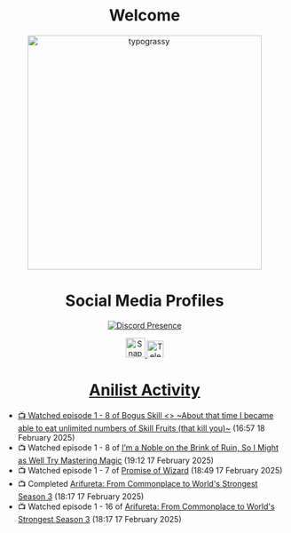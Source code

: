 <div align="center">

# Welcome
<a href="https://github.com/kawarimidoll/typograssy">
    <img alt="typograssy" src="https://typograssy.deno.dev/api?text=%E3%82%88%E3%81%86%E3%81%93%E3%81%9D%E3%81%BF%E3%81%AA%E3%81%95%E3%82%93%20-%20Sheby--&&l0=none&l1=82d9d0&l2=027353&l3=038c4c&l4=01402e&bg=none&frame=none&speed=100&comment=" width="421.99">
</a>

</div>

<div align="center">

# Social Media Profiles

[![Discord Presence](https://lanyard.cnrad.dev/api/612532963938271232)](https://discord.com/users/612532963938271232)


<a href="https://www.snapchat.com/add/a.sheby" title="Snapchat Profile">
    <img src="https://www.freepnglogos.com/uploads/snapchat-logo-png-0.png" width="35" alt="Snapchat Logo" />


<a href="https://t.me/ASheby" title="Telegram Profile">
    <img src="https://www.freepnglogos.com/uploads/telegram-logo-png-0.png" width="30" alt="Telegram Logo" />


</div>

<div align="center">

# Anilist Activity

</div>

<!-- ANILIST_ACTIVITY:start -->

-   📺 Watched episode 1 - 8 of [Bogus Skill <<Fruitmaster>> ~About that time I became able to eat unlimited numbers of Skill Fruits (that kill you)~](https://anilist.co/anime/178100) (16:57 18 February 2025)
-   📺 Watched episode 1 - 8 of [I’m a Noble on the Brink of Ruin, So I Might as Well Try Mastering Magic](https://anilist.co/anime/176063) (19:12 17 February 2025)
-   📺 Watched episode 1 - 7 of [Promise of Wizard](https://anilist.co/anime/170916) (18:49 17 February 2025)
-   📺 Completed [Arifureta: From Commonplace to World's Strongest Season 3](https://anilist.co/anime/154473) (18:17 17 February 2025)
-   📺 Watched episode 1 - 16 of [Arifureta: From Commonplace to World's Strongest Season 3](https://anilist.co/anime/154473) (18:17 17 February 2025)

<!-- ANILIST_ACTIVITY:end -->
